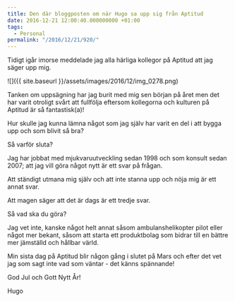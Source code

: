 ```yaml
---
title: Den där bloggposten om när Hugo sa upp sig från Aptitud
date: 2016-12-21 12:00:40.000000000 +01:00
tags:
  - Personal
permalink: "/2016/12/21/920/"
---
```


Tidigt igår imorse meddelade jag alla härliga kollegor på Aptitud att jag säger upp mig.

![]({{ site.baseurl }}/assets/images/2016/12/img_0278.png)

Tanken om uppsägning har jag burit med mig sen början på året men det har varit otroligt svårt att fullfölja eftersom kollegorna och kulturen på Aptitud är så fantastisk(a)!

Hur skulle jag kunna lämna något som jag själv har varit en del i att bygga upp och som blivit så bra?

Så varför sluta?

Jag har jobbat med mjukvaruutveckling sedan 1998 och som konsult sedan 2007; att jag vill göra något nytt är ett svar på frågan.

Att ständigt utmana mig själv och att inte stanna upp och nöja mig är ett annat svar.

Att magen säger att det är dags är ett tredje svar.

Så vad ska du göra?

Jag vet inte, kanske något helt annat såsom ambulanshelikopter pilot eller något mer bekant, såsom att starta ett produktbolag som bidrar till en bättre mer jämställd och hållbar värld.

Min sista dag på Aptitud blir någon gång i slutet på Mars och efter det vet jag som sagt inte vad som väntar - det känns spännande!

God Jul och Gott Nytt År!

Hugo

